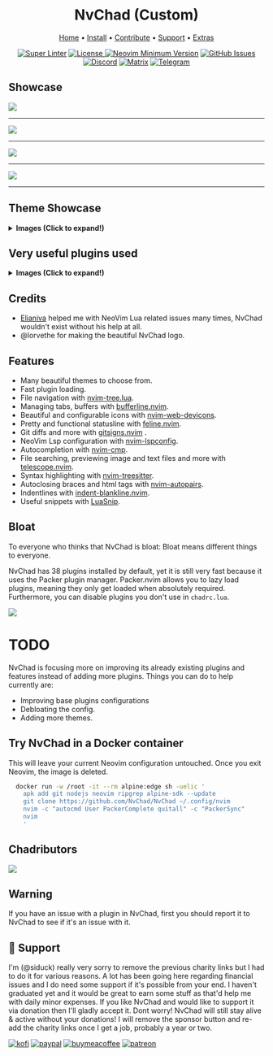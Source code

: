 <h1 align="center">NvChad (Custom)</h1>

<div align="center">
	<a href="https://nvchad.github.io/">Home</a>
  <span> • </span>
    	<a href="https://nvchad.github.io/getting-started/setup">Install</a>
  <span> • </span>
       	<a href="https://nvchad.github.io/contribute">Contribute</a>
  <span> • </span>
	<a href="https://github.com/NvChad/NvChad#gift_heart-support">Support</a>
  <span> • </span>
        <a href="https://nvchad.github.io/Extras">Extras</a>
  <p></p>
</div> 

<div align="center">
 
[![Super Linter](https://img.shields.io/github/workflow/status/NvChad/NvChad/Super-Linter/main?style=flat-square&logo=github&label=Build&color=8DBBE9)]()
<a href="https://github.com/NvChad/NvChad/blob/main/LICENSE"
        ><img
            src="https://img.shields.io/github/license/NvChad/NvChad?style=flat-square&logo=GNU&label=License&color=df967f"
            alt="License"
    />
[![Neovim Minimum Version](https://img.shields.io/badge/Neovim-0.7.0-blueviolet.svg?style=flat-square&logo=Neovim&color=90E59A&logoColor=white)](https://github.com/neovim/neovim)
[![GitHub Issues](https://img.shields.io/github/issues/NvChad/NvChad.svg?style=flat-square&label=Issues&color=d77982)](https://github.com/NvChad/NvChad/issues)
[![Discord](https://img.shields.io/discord/869557815780470834?color=738adb&label=Discord&logo=discord&logoColor=white&style=flat-square)](https://discord.gg/gADmkJb9Fb)
[![Matrix](https://img.shields.io/badge/Matrix-40aa8b.svg?style=flat-square&logo=Matrix&logoColor=white)](https://matrix.to/#/#nvchad:matrix.org)
[![Telegram](https://img.shields.io/badge/Telegram-blue.svg?style=flat-square&logo=Telegram&logoColor=white)](https://t.me/DE_WM)

  </div>

## Showcase

<img src="https://raw.githubusercontent.com/siduck/dotfiles/all/rice%20flex/dashboard-nvim.png"><hr>
<img src="https://cdn.discordapp.com/attachments/610012460828852229/853933487295299584/unknown.png"><hr>
<img src="https://raw.githubusercontent.com/siduck/dotfiles/all/rice%20flex/initialNvim1.png"><hr>
<img src="https://raw.githubusercontent.com/siduck/dotfiles/all/rice%20flex/initialNvim.png"><hr>

## Theme Showcase

<details><summary> <b>Images (Click to expand!)</b></summary>

![onedark](https://user-images.githubusercontent.com/59060246/130129880-59ab1ad5-9aa6-4f50-9ddd-d8dde0c16257.png)
![nord](https://user-images.githubusercontent.com/59060246/130129890-c01117df-ac3d-40dd-b95d-2681c2461bb4.png)
![gruvchad](https://user-images.githubusercontent.com/59060246/130129897-a68b1585-f42d-4325-8482-102dd2fe1e9e.png)
![everforest](https://user-images.githubusercontent.com/59060246/130129901-5e582f3e-b776-4d0c-9790-be5ae738b5a8.png)

</details>

## Very useful plugins used

<details><summary> <b>Images (Click to expand!)</b></summary>

<h3> Nvim-tree.lua </h3>

Fast file tree:

<kbd><img src="https://raw.githubusercontent.com/siduck/dotfiles/all/rice%20flex/nvimtree.png"></kbd><hr>

<h3> Telescope-nvim </h3>

A fuzzy file finder, picker, sorter, previewer and much more:

<kbd><img src="https://raw.githubusercontent.com/siduck/dotfiles/all/rice%20flex/tel.png"></kbd>

<h3> Indent-blankline.nvim </h3>

Adds indentline:

<kbd><img src="https://raw.githubusercontent.com/siduck/dotfiles/all/rice%20flex/blanklineNvim.png"></kbd><hr>

<h3> Feline.nvim  </h3>

Highly configurable statusline plugin:

<kbd><img src="https://raw.githubusercontent.com/siduck/dotfiles/all/rice%20flex/statusline.png"></kbd><hr>

<h3> Nvim-bufferline.lua </h3>

Better tab implementation:

<kbd><img src="https://raw.githubusercontent.com/siduck/dotfiles/all/rice%20flex/bufferline.png"></kbd><hr>

<h3> Nvim-web-devicons </h3>

Lua fork of Vim Devicons which offers more file icon customisability:

<kbd><img src="https://raw.githubusercontent.com/siduck/dotfiles/all/rice%20flex/image.png"></kbd><hr>

<h3> Nvim-treesitter </h3

Better syntax highlighting for programming languages (NvChad by default comes with Lua/bash treesitter parsers).

Without/with Treesitter:

<kbd><img src="https://raw.githubusercontent.com/siduck/dotfiles/all/rice%20flex/woTree.png"></kbd><hr>

</details>

## Credits

- [Elianiva](https://github.com/elianiva) helped me with NeoVim Lua related issues many times, NvChad wouldn't exist without his help at all.
- @lorvethe for making the beautiful NvChad logo.

## Features

- Many beautiful themes to choose from.
- Fast plugin loading.
- File navigation with [nvim-tree.lua](https://github.com/kyazdani42/nvim-tree.lua).
- Managing tabs, buffers with [bufferline.nvim](https://github.com/akinsho/bufferline.nvim).
- Beautiful and configurable icons with [nvim-web-devicons](https://github.com/kyazdani42/nvim-web-devicons).
- Pretty and functional statusline with [feline.nvim](https://github.com/Famiu/feline.nvim).
- Git diffs and more with [gitsigns.nvim](https://github.com/lewis6991/gitsigns.nvim) .
- NeoVim Lsp configuration with [nvim-lspconfig](https://github.com/neovim/nvim-lspconfig).
- Autocompletion with [nvim-cmp](https://github.com/hrsh7th/nvim-cmp).
- File searching, previewing image and text files and more with [telescope.nvim](https://github.com/nvim-telescope/telescope.nvim).
- Syntax highlighting with [nvim-treesitter](https://github.com/nvim-treesitter/nvim-treesitter).
- Autoclosing braces and html tags with [nvim-autopairs](https://github.com/windwp/nvim-autopairs).
- Indentlines with [indent-blankline.nvim](https://github.com/lukas-reineke/indent-blankline.nvim).
- Useful snippets with [LuaSnip](https://github.com/L3MON4D3/LuaSnip).

## Bloat

To everyone who thinks that NvChad is bloat: Bloat means different things to everyone.

NvChad has 38 plugins installed by default, yet it is still very fast because it uses the Packer plugin manager. Packer.nvim allows you to lazy load plugins, meaning they only get loaded when absolutely required. Furthermore, you can disable plugins you don't use in `chadrc.lua`.

<img src = "https://chadpaste.com/f/kdmxdabxbk.png">

# TODO

NvChad is focusing more on improving its already existing plugins and features instead of adding more plugins. Things you can do to help currently are:

- Improving base plugins configurations
- Debloating the config.
- Adding more themes.

## Try NvChad in a Docker container

This will leave your current Neovim configuration untouched. Once you exit Neovim, the image is deleted.

```zsh
  docker run -w /root -it --rm alpine:edge sh -uelic '
    apk add git nodejs neovim ripgrep alpine-sdk --update
    git clone https://github.com/NvChad/NvChad ~/.config/nvim
    nvim -c "autocmd User PackerComplete quitall" -c "PackerSync"
    nvim
    '
```

## Chadributors

<a href="https://github.com/NvChad/NvChad/graphs/contributors">
  <img src="https://contrib.rocks/image?repo=NvChad/NvChad"/>
</a>

## Warning

If you have an issue with a plugin in NvChad, first you should report it to NvChad to see if it's an issue with it.

## :gift_heart: Support

I'm (@siduck) really very sorry to remove the previous charity links but I had to do it for various reasons. A lot has been going here regarding financial issues and I do need some support if it's possible from your end. I haven't graduated yet and it would be great to earn some stuff as that'd help me with daily minor expenses. If you like NvChad and would like to support it via donation then I'll gladly accept it. Dont worry! NvChad will still stay alive & active without your donations! I will remove the sponsor button and re-add the charity links once I get a job, probably a year or two.   

[![kofi](https://img.shields.io/badge/Ko--fi-F16061?style=for-the-badge&logo=ko-fi&logoColor=white)](https://ko-fi.com/siduck)
[![paypal](https://img.shields.io/badge/PayPal-00457C?style=for-the-badge&logo=paypal&logoColor=white)](https://paypal.me/siduck76)
[![buymeacoffee](https://img.shields.io/badge/Buy_Me_A_Coffee-FFDD00?style=for-the-badge&logo=buy-me-a-coffee&logoColor=black)](https://www.buymeacoffee.com/siduck)
[![patreon](https://img.shields.io/badge/Patreon-F96854?style=for-the-badge&logo=patreon&logoColor=white)](https://www.patreon.com/siduck)
